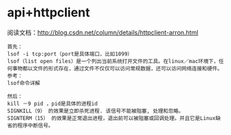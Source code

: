 # api+httpclient

阅读文档：http://blog.csdn.net/column/details/httpclient-arron.html

```
首先：
lsof -i tcp:port（port是具体端口，比如1099）
lsof（list open files）是一个列出当前系统打开文件的工具。在linux／mac环境下，任何事物都以文件的形式存在，通过文件不仅仅可以访问常规数据，还可以访问网络连接和硬件。
参考：
lsof命令详解

然后：
kill －9 pid ，pid是具体的进程id
SIGNKILL（9） 的效果是立即杀死进程. 该信号不能被阻塞, 处理和忽略。
SIGNTERM（15） 的效果是正常退出进程，退出前可以被阻塞或回调处理。并且它是Linux缺省的程序中断信号。
 ```
 
 
